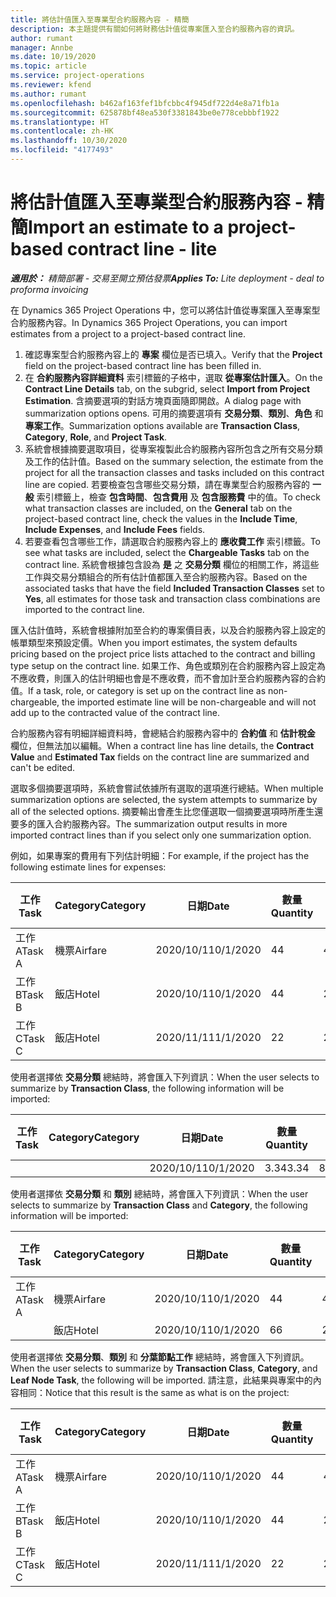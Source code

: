 ```yaml
---
title: 將估計值匯入至專業型合約服務內容 - 精簡
description: 本主題提供有關如何將財務估計值從專案匯入至合約服務內容的資訊。
author: rumant
manager: Annbe
ms.date: 10/19/2020
ms.topic: article
ms.service: project-operations
ms.reviewer: kfend
ms.author: rumant
ms.openlocfilehash: b462af163fef1bfcbbc4f945df722d4e8a71fb1a
ms.sourcegitcommit: 625878bf48ea530f3381843be0e778cebbbf1922
ms.translationtype: HT
ms.contentlocale: zh-HK
ms.lasthandoff: 10/30/2020
ms.locfileid: "4177493"
---
```

# <a name="import-an-estimate-to-a-project-based-contract-line---lite"></a><span data-ttu-id="a880d-103">將估計值匯入至專業型合約服務內容 - 精簡</span><span class="sxs-lookup"><span data-stu-id="a880d-103">Import an estimate to a project-based contract line - lite</span></span>

<span data-ttu-id="a880d-104">_**適用於：** 精簡部署 - 交易至開立預估發票_</span><span class="sxs-lookup"><span data-stu-id="a880d-104">_**Applies To:** Lite deployment - deal to proforma invoicing_</span></span>

<span data-ttu-id="a880d-105">在 Dynamics 365 Project Operations 中，您可以將估計值從專案匯入至專案型合約服務內容。</span><span class="sxs-lookup"><span data-stu-id="a880d-105">In Dynamics 365 Project Operations, you can import estimates from a project to a project-based contract line.</span></span>

1. <span data-ttu-id="a880d-106">確認專案型合約服務內容上的 **專案** 欄位是否已填入。</span><span class="sxs-lookup"><span data-stu-id="a880d-106">Verify that the **Project** field on the project-based contract line has been filled in.</span></span>
2. <span data-ttu-id="a880d-107">在 **合約服務內容詳細資料** 索引標籤的子格中，選取 **從專案估計匯入**。</span><span class="sxs-lookup"><span data-stu-id="a880d-107">On the **Contract Line Details** tab, on the subgrid, select **Import from Project Estimation**.</span></span> <span data-ttu-id="a880d-108">含摘要選項的對話方塊頁面隨即開啟。</span><span class="sxs-lookup"><span data-stu-id="a880d-108">A dialog page with summarization options opens.</span></span> <span data-ttu-id="a880d-109">可用的摘要選項有 **交易分類**、**類別**、**角色** 和 **專案工作**。</span><span class="sxs-lookup"><span data-stu-id="a880d-109">Summarization options available are **Transaction Class**, **Category**, **Role**, and **Project Task**.</span></span>
3. <span data-ttu-id="a880d-110">系統會根據摘要選取項目，從專案複製此合約服務內容所包含之所有交易分類及工作的估計值。</span><span class="sxs-lookup"><span data-stu-id="a880d-110">Based on the summary selection, the estimate from the project for all the transaction classes and tasks included on this contract line are copied.</span></span> <span data-ttu-id="a880d-111">若要檢查包含哪些交易分類，請在專業型合約服務內容的 **一般** 索引標籤上，檢查 **包含時間**、**包含費用** 及 **包含服務費** 中的值。</span><span class="sxs-lookup"><span data-stu-id="a880d-111">To check what transaction classes are included, on the **General** tab on the project-based contract line, check the values in the **Include Time**, **Include Expenses**, and **Include Fees** fields.</span></span> 
4. <span data-ttu-id="a880d-112">若要查看包含哪些工作，請選取合約服務內容上的 **應收費工作** 索引標籤。</span><span class="sxs-lookup"><span data-stu-id="a880d-112">To see what tasks are included, select the **Chargeable Tasks** tab on the contract line.</span></span> <span data-ttu-id="a880d-113">系統會根據包含設為 **是** 之 **交易分類** 欄位的相關工作，將這些工作與交易分類組合的所有估計值都匯入至合約服務內容。</span><span class="sxs-lookup"><span data-stu-id="a880d-113">Based on the associated tasks that have the field **Included Transaction Classes** set to **Yes**, all estimates for those task and transaction class combinations are imported to the contract line.</span></span>

<span data-ttu-id="a880d-114">匯入估計值時，系統會根據附加至合約的專案價目表，以及合約服務內容上設定的帳單類型來預設定價。</span><span class="sxs-lookup"><span data-stu-id="a880d-114">When you import estimates, the system defaults pricing based on the project price lists attached to the contract and billing type setup on the contract line.</span></span> <span data-ttu-id="a880d-115">如果工作、角色或類別在合約服務內容上設定為不應收費，則匯入的估計明細也會是不應收費，而不會加計至合約服務內容的合約值。</span><span class="sxs-lookup"><span data-stu-id="a880d-115">If a task, role, or category is set up on the contract line as non-chargeable, the imported estimate line will be non-chargeable and will not add up to the contracted value of the contract line.</span></span>

<span data-ttu-id="a880d-116">合約服務內容有明細詳細資料時，會總結合約服務內容中的 **合約值** 和 **估計稅金** 欄位，但無法加以編輯。</span><span class="sxs-lookup"><span data-stu-id="a880d-116">When a contract line has line details, the **Contract Value** and **Estimated Tax** fields on the contract line are summarized and can't be edited.</span></span>

<span data-ttu-id="a880d-117">選取多個摘要選項時，系統會嘗試依據所有選取的選項進行總結。</span><span class="sxs-lookup"><span data-stu-id="a880d-117">When multiple summarization options are selected, the system attempts to summarize by all of the selected options.</span></span> <span data-ttu-id="a880d-118">摘要輸出會產生比您僅選取一個摘要選項時所產生還要多的匯入合約服務內容。</span><span class="sxs-lookup"><span data-stu-id="a880d-118">The summarization output results in more imported contract lines than if you select only one summarization option.</span></span>

<span data-ttu-id="a880d-119">例如，如果專案的費用有下列估計明細：</span><span class="sxs-lookup"><span data-stu-id="a880d-119">For example, if the project has the following estimate lines for expenses:</span></span>

| <span data-ttu-id="a880d-120">工作​​</span><span class="sxs-lookup"><span data-stu-id="a880d-120">Task</span></span> | <span data-ttu-id="a880d-121">Category</span><span class="sxs-lookup"><span data-stu-id="a880d-121">Category</span></span> | <span data-ttu-id="a880d-122">日期</span><span class="sxs-lookup"><span data-stu-id="a880d-122">Date</span></span> | <span data-ttu-id="a880d-123">數量</span><span class="sxs-lookup"><span data-stu-id="a880d-123">Quantity</span></span> | <span data-ttu-id="a880d-124">單價</span><span class="sxs-lookup"><span data-stu-id="a880d-124">Unit price</span></span> | <span data-ttu-id="a880d-125">總數</span><span class="sxs-lookup"><span data-stu-id="a880d-125">Amount</span></span> |
| --- | --- | --- | --- | --- | --- |
| <span data-ttu-id="a880d-126">工作 A</span><span class="sxs-lookup"><span data-stu-id="a880d-126">Task A</span></span> | <span data-ttu-id="a880d-127">機票</span><span class="sxs-lookup"><span data-stu-id="a880d-127">Airfare</span></span> | <span data-ttu-id="a880d-128">2020/10/1</span><span class="sxs-lookup"><span data-stu-id="a880d-128">10/1/2020</span></span> | <span data-ttu-id="a880d-129">4</span><span class="sxs-lookup"><span data-stu-id="a880d-129">4</span></span> | <span data-ttu-id="a880d-130">400</span><span class="sxs-lookup"><span data-stu-id="a880d-130">400</span></span> | <span data-ttu-id="a880d-131">1600</span><span class="sxs-lookup"><span data-stu-id="a880d-131">1600</span></span> |
| <span data-ttu-id="a880d-132">工作 B</span><span class="sxs-lookup"><span data-stu-id="a880d-132">Task B</span></span> | <span data-ttu-id="a880d-133">飯店</span><span class="sxs-lookup"><span data-stu-id="a880d-133">Hotel</span></span> | <span data-ttu-id="a880d-134">2020/10/1</span><span class="sxs-lookup"><span data-stu-id="a880d-134">10/1/2020</span></span> | <span data-ttu-id="a880d-135">4</span><span class="sxs-lookup"><span data-stu-id="a880d-135">4</span></span> | <span data-ttu-id="a880d-136">200</span><span class="sxs-lookup"><span data-stu-id="a880d-136">200</span></span> | <span data-ttu-id="a880d-137">800</span><span class="sxs-lookup"><span data-stu-id="a880d-137">800</span></span> |
| <span data-ttu-id="a880d-138">工作 C</span><span class="sxs-lookup"><span data-stu-id="a880d-138">Task C</span></span> | <span data-ttu-id="a880d-139">飯店</span><span class="sxs-lookup"><span data-stu-id="a880d-139">Hotel</span></span> | <span data-ttu-id="a880d-140">2020/11/1</span><span class="sxs-lookup"><span data-stu-id="a880d-140">11/1/2020</span></span> | <span data-ttu-id="a880d-141">2</span><span class="sxs-lookup"><span data-stu-id="a880d-141">2</span></span> | <span data-ttu-id="a880d-142">200</span><span class="sxs-lookup"><span data-stu-id="a880d-142">200</span></span> | <span data-ttu-id="a880d-143">400</span><span class="sxs-lookup"><span data-stu-id="a880d-143">400</span></span> |

<span data-ttu-id="a880d-144">使用者選擇依 **交易分類** 總結時，將會匯入下列資訊：</span><span class="sxs-lookup"><span data-stu-id="a880d-144">When the user selects to summarize by **Transaction Class**, the following information will be imported:</span></span>

| <span data-ttu-id="a880d-145">工作​​</span><span class="sxs-lookup"><span data-stu-id="a880d-145">Task</span></span> | <span data-ttu-id="a880d-146">Category</span><span class="sxs-lookup"><span data-stu-id="a880d-146">Category</span></span> | <span data-ttu-id="a880d-147">日期</span><span class="sxs-lookup"><span data-stu-id="a880d-147">Date</span></span> | <span data-ttu-id="a880d-148">數量</span><span class="sxs-lookup"><span data-stu-id="a880d-148">Quantity</span></span> | <span data-ttu-id="a880d-149">單價</span><span class="sxs-lookup"><span data-stu-id="a880d-149">Unit price</span></span> | <span data-ttu-id="a880d-150">總數</span><span class="sxs-lookup"><span data-stu-id="a880d-150">Amount</span></span> |
| --- | --- | --- | --- | --- | --- |
| &nbsp; | &nbsp; | <span data-ttu-id="a880d-151">2020/10/1</span><span class="sxs-lookup"><span data-stu-id="a880d-151">10/1/2020</span></span> | <span data-ttu-id="a880d-152">3.34</span><span class="sxs-lookup"><span data-stu-id="a880d-152">3.34</span></span> | <span data-ttu-id="a880d-153">840</span><span class="sxs-lookup"><span data-stu-id="a880d-153">840</span></span> | <span data-ttu-id="a880d-154">2800</span><span class="sxs-lookup"><span data-stu-id="a880d-154">2800</span></span> |

<span data-ttu-id="a880d-155">使用者選擇依 **交易分類** 和 **類別** 總結時，將會匯入下列資訊：</span><span class="sxs-lookup"><span data-stu-id="a880d-155">When the user selects to summarize by **Transaction Class** and **Category**, the following information will be imported:</span></span>

| <span data-ttu-id="a880d-156">工作​​</span><span class="sxs-lookup"><span data-stu-id="a880d-156">Task</span></span> | <span data-ttu-id="a880d-157">Category</span><span class="sxs-lookup"><span data-stu-id="a880d-157">Category</span></span> | <span data-ttu-id="a880d-158">日期</span><span class="sxs-lookup"><span data-stu-id="a880d-158">Date</span></span> | <span data-ttu-id="a880d-159">數量</span><span class="sxs-lookup"><span data-stu-id="a880d-159">Quantity</span></span> | <span data-ttu-id="a880d-160">單價</span><span class="sxs-lookup"><span data-stu-id="a880d-160">Unit price</span></span> | <span data-ttu-id="a880d-161">總數</span><span class="sxs-lookup"><span data-stu-id="a880d-161">Amount</span></span> |
| --- | --- | --- | --- | --- | --- |
| <span data-ttu-id="a880d-162">工作 A</span><span class="sxs-lookup"><span data-stu-id="a880d-162">Task A</span></span> | <span data-ttu-id="a880d-163">機票</span><span class="sxs-lookup"><span data-stu-id="a880d-163">Airfare</span></span> | <span data-ttu-id="a880d-164">2020/10/1</span><span class="sxs-lookup"><span data-stu-id="a880d-164">10/1/2020</span></span> | <span data-ttu-id="a880d-165">4</span><span class="sxs-lookup"><span data-stu-id="a880d-165">4</span></span> | <span data-ttu-id="a880d-166">400</span><span class="sxs-lookup"><span data-stu-id="a880d-166">400</span></span> | <span data-ttu-id="a880d-167">1600</span><span class="sxs-lookup"><span data-stu-id="a880d-167">1600</span></span> |
| &nbsp;| <span data-ttu-id="a880d-168">飯店</span><span class="sxs-lookup"><span data-stu-id="a880d-168">Hotel</span></span> | <span data-ttu-id="a880d-169">2020/10/1</span><span class="sxs-lookup"><span data-stu-id="a880d-169">10/1/2020</span></span> | <span data-ttu-id="a880d-170">6</span><span class="sxs-lookup"><span data-stu-id="a880d-170">6</span></span> | <span data-ttu-id="a880d-171">200</span><span class="sxs-lookup"><span data-stu-id="a880d-171">200</span></span> | <span data-ttu-id="a880d-172">1200</span><span class="sxs-lookup"><span data-stu-id="a880d-172">1200</span></span> |

<span data-ttu-id="a880d-173">使用者選擇依 **交易分類**、**類別** 和 **分葉節點工作** 總結時，將會匯入下列資訊。</span><span class="sxs-lookup"><span data-stu-id="a880d-173">When the user selects to summarize by **Transaction Class**, **Category**, and **Leaf Node Task**, the following will be imported.</span></span> <span data-ttu-id="a880d-174">請注意，此結果與專案中的內容相同：</span><span class="sxs-lookup"><span data-stu-id="a880d-174">Notice that this result is the same as what is on the project:</span></span>

| <span data-ttu-id="a880d-175">工作​​</span><span class="sxs-lookup"><span data-stu-id="a880d-175">Task</span></span> | <span data-ttu-id="a880d-176">Category</span><span class="sxs-lookup"><span data-stu-id="a880d-176">Category</span></span> | <span data-ttu-id="a880d-177">日期</span><span class="sxs-lookup"><span data-stu-id="a880d-177">Date</span></span> | <span data-ttu-id="a880d-178">數量</span><span class="sxs-lookup"><span data-stu-id="a880d-178">Quantity</span></span> | <span data-ttu-id="a880d-179">單價</span><span class="sxs-lookup"><span data-stu-id="a880d-179">Unit price</span></span> | <span data-ttu-id="a880d-180">總數</span><span class="sxs-lookup"><span data-stu-id="a880d-180">Amount</span></span> |
| --- | --- | --- | --- | --- | --- |
| <span data-ttu-id="a880d-181">工作 A</span><span class="sxs-lookup"><span data-stu-id="a880d-181">Task A</span></span> | <span data-ttu-id="a880d-182">機票</span><span class="sxs-lookup"><span data-stu-id="a880d-182">Airfare</span></span> | <span data-ttu-id="a880d-183">2020/10/1</span><span class="sxs-lookup"><span data-stu-id="a880d-183">10/1/2020</span></span> | <span data-ttu-id="a880d-184">4</span><span class="sxs-lookup"><span data-stu-id="a880d-184">4</span></span> | <span data-ttu-id="a880d-185">400</span><span class="sxs-lookup"><span data-stu-id="a880d-185">400</span></span> | <span data-ttu-id="a880d-186">1600</span><span class="sxs-lookup"><span data-stu-id="a880d-186">1600</span></span> |
| <span data-ttu-id="a880d-187">工作 B</span><span class="sxs-lookup"><span data-stu-id="a880d-187">Task B</span></span> | <span data-ttu-id="a880d-188">飯店</span><span class="sxs-lookup"><span data-stu-id="a880d-188">Hotel</span></span> | <span data-ttu-id="a880d-189">2020/10/1</span><span class="sxs-lookup"><span data-stu-id="a880d-189">10/1/2020</span></span> | <span data-ttu-id="a880d-190">4</span><span class="sxs-lookup"><span data-stu-id="a880d-190">4</span></span> | <span data-ttu-id="a880d-191">200</span><span class="sxs-lookup"><span data-stu-id="a880d-191">200</span></span> | <span data-ttu-id="a880d-192">800</span><span class="sxs-lookup"><span data-stu-id="a880d-192">800</span></span> |
| <span data-ttu-id="a880d-193">工作 C</span><span class="sxs-lookup"><span data-stu-id="a880d-193">Task C</span></span> | <span data-ttu-id="a880d-194">飯店</span><span class="sxs-lookup"><span data-stu-id="a880d-194">Hotel</span></span> | <span data-ttu-id="a880d-195">2020/11/1</span><span class="sxs-lookup"><span data-stu-id="a880d-195">11/1/2020</span></span> | <span data-ttu-id="a880d-196">2</span><span class="sxs-lookup"><span data-stu-id="a880d-196">2</span></span> | <span data-ttu-id="a880d-197">200</span><span class="sxs-lookup"><span data-stu-id="a880d-197">200</span></span> | <span data-ttu-id="a880d-198">400</span><span class="sxs-lookup"><span data-stu-id="a880d-198">400</span></span> |
